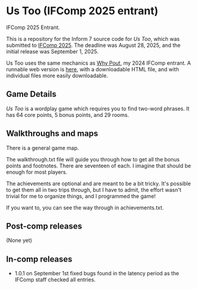 # Us Too (IFComp 2025 entrant)

IFComp 2025 Entrant.

This is a repository for the Inform 7 source code for *Us Too*, which was submitted to [IFComp 2025](https://ifcomp.org). The deadline was August 28, 2025, and the initial release was September 1, 2025.

Us Too uses the same mechanics as [Why Pout](https://github.com/andrewschultz/why-pout), my 2024 IFComp entrant. A runnable web version is [here](https://andrewschultz.itch.io/quirky-test), with a downloadable HTML file, and with individual files more easily downloadable.

## Game Details

*Us Too* is a wordplay game which requires you to find two-word phrases. It has 64 core points, 5 bonus points, and 29 rooms.

## Walkthroughs and maps

There is a general game map.

The walkthrough.txt file will guide you through how to get all the bonus points and footnotes. There are seventeen of each. I imagine that should be enough for most players.

The achievements are optional and are meant to be a bit tricky. It's possible to get them all in two trips through, but I have to admit, the effort wasn't trivial for me to organize things, and I programmed the game!

If you want to, you can see the way through in achievements.txt.

## Post-comp releases

(None yet)

## In-comp releases

* 1.0.1 on September 1st fixed bugs found in the latency period as the IFComp staff checked all entries.
